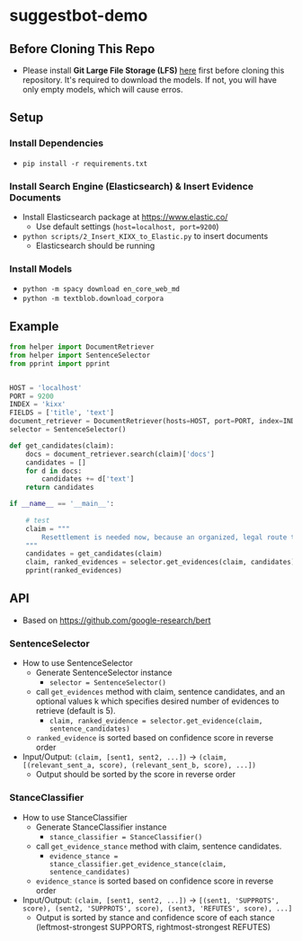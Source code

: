 # suggestbot-demo

## Before Cloning This Repo

* Please install **Git Large File Storage (LFS)** [here](https://git-lfs.github.com/) first before cloning this repository. It's required to download the models. If not, you will have only empty models, which will cause erros.

## Setup

### Install Dependencies

* `pip install -r requirements.txt`

### Install Search Engine (Elasticsearch) & Insert Evidence Documents

* Install Elasticsearch package at https://www.elastic.co/
  * Use default settings (`host=localhost, port=9200`)
* `python scripts/2_Insert_KIXX_to_Elastic.py` to insert documents
  * Elasticsearch should be running

### Install Models

* `python -m spacy download en_core_web_md`
* `python -m textblob.download_corpora`

## Example

```python
from helper import DocumentRetriever
from helper import SentenceSelector
from pprint import pprint


HOST = 'localhost'
PORT = 9200
INDEX = 'kixx'
FIELDS = ['title', 'text']
document_retriever = DocumentRetriever(hosts=HOST, port=PORT, index=INDEX, fields=FIELDS)
selector = SentenceSelector()

def get_candidates(claim):
    docs = document_retriever.search(claim)['docs']
    candidates = []
    for d in docs:
        candidates += d['text']
    return candidates

if __name__ == '__main__':
    
    # test
    claim = """
        Resettlement is needed now, because an organized, legal route to hope in the U.S., as well as in Canada and Australia, will disempower the smugglers who are currently charging 1,200 euros for desperate people to get the six kilometers from Turkey to Greece.
    """
    candidates = get_candidates(claim)
    claim, ranked_evidences = selector.get_evidences(claim, candidates)
    pprint(ranked_evidences)

```

## API

* Based on https://github.com/google-research/bert

### SentenceSelector

* How to use SentenceSelector
   * Generate SentenceSelector instance
      * `selector = SentenceSelector()`
   * call `get_evidences` method with claim, sentence candidates, and an optional values k which specifies desired number of evidences to retrieve (default is 5).
      * `claim, ranked_evidence = selector.get_evidence(claim, sentence_candidates)`
   * `ranked_evidence` is sorted based on confidence score in reverse order
* Input/Output: `(claim, [sent1, sent2, ...])` -> `(claim, [(relevant_sent_a, score), (relevant_sent_b, score), ...])`
  * Output should be sorted by the score in reverse order

### StanceClassifier

* How to use StanceClassifier
   * Generate StanceClassifier instance
      * `stance_classifier = StanceClassifier()`
   * call `get_evidence_stance` method with claim, sentence candidates.
      * `evidence_stance = stance_classifier.get_evidence_stance(claim, sentence_candidates)`
   * `evidence_stance` is sorted based on confidence score in reverse order
* Input/Output: `(claim, [sent1, sent2, ...])` -> `[(sent1, 'SUPPROTS', score), (sent2, 'SUPPROTS', score), (sent3, 'REFUTES', score), ...]`
  * Output is sorted by stance and confidence score of each stance (leftmost-strongest SUPPORTS, rightmost-strongest REFUTES)
